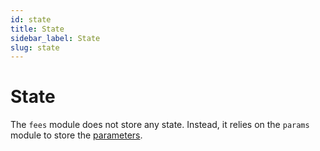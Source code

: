 ```yaml
---
id: state
title: State
sidebar_label: State
slug: state
---
```


# State
The `fees` module does not store any state. Instead, it relies on the `params` module to store the [parameters](05-params.md).